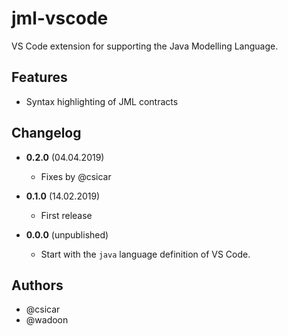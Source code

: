 # jml-vscode 

VS Code extension for supporting the Java Modelling Language.

## Features

* Syntax highlighting of JML contracts

## Changelog


* **0.2.0** (04.04.2019)
  - Fixes by @csicar

* **0.1.0** (14.02.2019)
  - First release

* **0.0.0** (unpublished)
  - Start with the `java` language definition of VS Code. 

## Authors

* @csicar
* @wadoon

